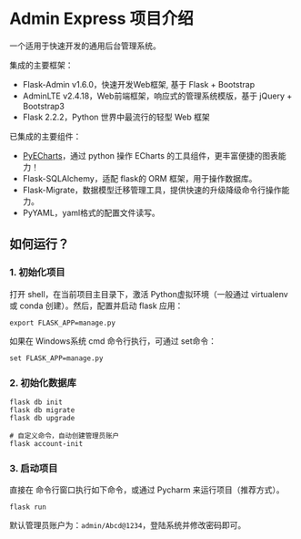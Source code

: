 Admin Express 项目介绍
==============
一个适用于快速开发的通用后台管理系统。

集成的主要框架：
 - Flask-Admin v1.6.0，快速开发Web框架, 基于 Flask + Bootstrap
 - AdminLTE v2.4.18，Web前端框架，响应式的管理系统模版，基于 jQuery + Bootstrap3
 - Flask 2.2.2，Python 世界中最流行的轻型 Web 框架

已集成的主要组件：
 - [PyECharts](https://github.com/pyecharts/pyecharts)，通过 python 操作 ECharts 的工具组件，更丰富便捷的图表能力！
 - Flask-SQLAlchemy，适配 flask的 ORM 框架，用于操作数据库。
 - Flask-Migrate，数据模型迁移管理工具，提供快速的升级降级命令行操作能力。
 - PyYAML，yaml格式的配置文件读写。

## 如何运行？

### 1. 初始化项目
打开 shell，在当前项目主目录下，激活 Python虚拟环境（一般通过 virtualenv 或 conda 创建）。然后，配置并启动 flask 应用：

```shell
export FLASK_APP=manage.py
```
如果在 Windows系统 cmd 命令行执行，可通过 set命令：
```shell
set FLASK_APP=manage.py
```

### 2. 初始化数据库
```shell
flask db init
flask db migrate
flask db upgrade

# 自定义命令，自动创建管理员账户
flask account-init
```

### 3. 启动项目
直接在 命令行窗口执行如下命令，或通过 Pycharm 来运行项目（推荐方式）。
```shell
flask run
```
默认管理员账户为：```admin/Abcd@1234```，登陆系统并修改密码即可。
